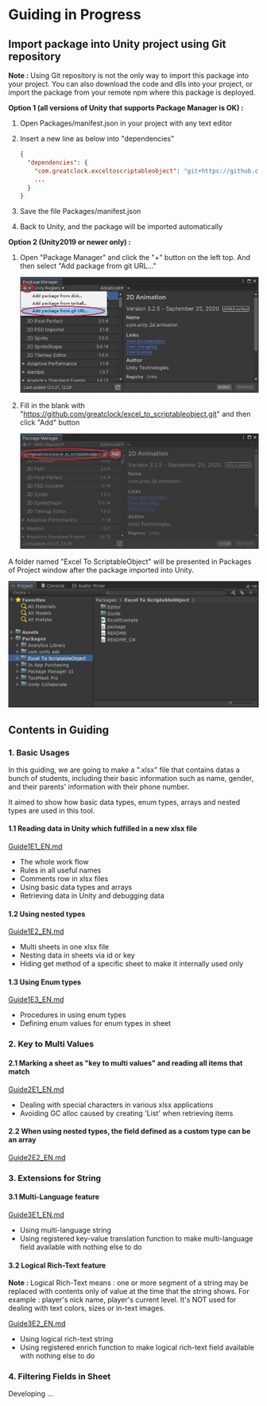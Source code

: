 # Guiding in Progress



## Import package into Unity project using Git repository

**Note :** Using Git repository is not the only way to import this package into your project. You can also download the code and dlls into your project, or import the package from your remote npm where this package is deployed.

**Option 1 (all versions of Unity that supports Package Manager is OK) :**

1. Open Packages/manifest.json in your project with any text editor

2. Insert a new line as below into "dependencies"

   ```json
   {
     "dependencies": {
       "com.greatclock.exceltoscriptableobject": "git+https://github.com/greatclock/excel_to_scriptableobject.git",
       ...
     }
   }
   ```

3. Save the file Packages/manifest.json
4. Back to Unity, and the package will be imported automatically

**Option 2 (Unity2019 or newer only) :**

1. Open "Package Manager" and click the "+" button on the left top. And then select "Add package from git URL..."

   ![](./.images/img0.1.jpg)

2. Fill in the blank with "https://github.com/greatclock/excel_to_scriptableobject.git" and then click "Add" button

   ![](./.images/img0.2.jpg)

A folder named "Excel To ScriptableObject" will be presented in Packages of Project window after the package imported into Unity.

![](./.images/img0.3.jpg)



## Contents in Guiding

### 1. Basic Usages

In this guiding, we are going to make a ".xlsx" file that contains datas a bunch of students, including their basic information such as name, gender, and their parents' information with their phone number.

It aimed to show how basic data types, enum types, arrays and nested types are used in this tool.

#### 1.1 Reading data in Unity which fulfilled in a new xlsx file

[Guide1E1_EN.md](./Guide1E1_EN.md)

- The whole work flow
- Rules in all useful names
- Comments row in xlsx files
- Using basic data types and arrays
- Retrieving data in Unity and debugging data

#### 1.2 Using nested types

[Guide1E2_EN.md](./Guide1E2_EN.md)

- Multi sheets in one xlsx file
- Nesting data in sheets via id or key
- Hiding get method of a specific sheet to make it internally used only

#### 1.3 Using Enum types

[Guide1E3_EN.md](./Guide1E3_EN.md)

- Procedures in using enum types
- Defining enum values for enum types in sheet

### 2. Key to Multi Values

#### 2.1 Marking a sheet as "key to multi values" and reading all items that match

[Guide2E1_EN.md](./Guide2E1_EN.md)

- Dealing with special characters in various xlsx applications
- Avoiding GC alloc caused by creating 'List' when retrieving items

#### 2.2 When using nested types, the field defined as a custom type can be an array

[Guide2E2_EN.md](./Guide2E2_EN.md)

### 3. Extensions for String

#### 3.1 Multi-Language feature

[Guide3E1_EN.md](./Guide3E1_EN.md)

- Using multi-language string
- Using registered key-value translation function to make multi-language field available with nothing else to do

#### 3.2 Logical Rich-Text feature

**Note :** Logical Rich-Text means : one or more segment of a string may be replaced with contents only of value at the time that the string shows. For example : player's nick name, player's current level. It's NOT used for dealing with text colors, sizes or in-text images.

[Guide3E2_EN.md](./Guide3E2_EN.md)

- Using logical rich-text string
- Using registered enrich function to make logical rich-text field available with nothing else to do

### 4. Filtering Fields in Sheet

Developing ...

